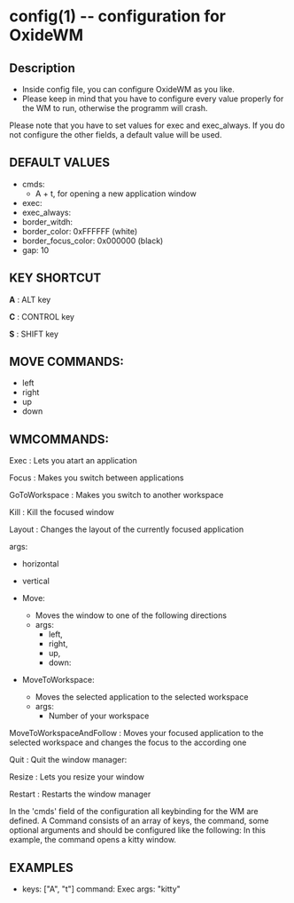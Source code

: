 # config(1) -- configuration for OxideWM

## Description

- Inside config file, you can configure OxideWM as you like.
- Please keep in mind that you have to configure every value properly for the WM to run, otherwise the programm will crash.

Please note that you have to set values for exec and exec_always.
If you do not configure the other fields, a default value will be used.

## DEFAULT VALUES

- cmds:
  - A + t, for opening a new application window
- exec:
- exec_always:
- border_witdh:
- border_color: 0xFFFFFF (white)
- border_focus_color: 0x000000 (black)
- gap: 10

## KEY SHORTCUT

**A**
: ALT key

**C**
: CONTROL key

**S**
: SHIFT key

## MOVE COMMANDS:

- left
- right
- up
- down

## WMCOMMANDS:

Exec
: Lets you atart an application

Focus
: Makes you switch between applications

GoToWorkspace
: Makes you switch to another workspace

Kill
: Kill the focused window

Layout
: Changes the layout of the currently focused application

args:

- horizontal
- vertical

- Move:

  - Moves the window to one of the following directions
  - args:
    - left,
    - right,
    - up,
    - down:

- MoveToWorkspace:

  - Moves the selected application to the selected workspace
  - args:
    - Number of your workspace

MoveToWorkspaceAndFollow
: Moves your focused application to the selected workspace and changes the focus to the according one

Quit
: Quit the window manager:

Resize
: Lets you resize your window

Restart
: Restarts the window manager

In the 'cmds' field of the configuration all keybinding for the WM are defined.
A Command consists of an array of keys, the command, some optional arguments and should be configured like the following:
In this example, the command opens a kitty window.

## EXAMPLES

- keys: ["A", "t"]
  command: Exec
  args: "kitty"

